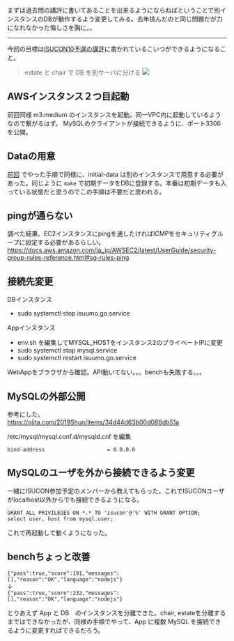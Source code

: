 まずは過去問の講評に書いてあることを出来るようにならねばということで別インスタンスのDBが動作するよう変更してみる。去年挑んだのと同じ問題だが力になれなかった悔しさを胸に。。

---

今回の目標は[ISUCON10予選の講評](https://isucon.net/archives/55025156.html)に書かれているこいつができるようになること。
> estate と chair で DB を別サーバに分ける
![](https://livedoor.blogimg.jp/isucon/imgs/b/6/b6873eb6-s.png)

## AWSインスタンス２つ目起動
前回同様 m3.medium のインスタンスを起動。同一VPC内に起動しているようなので繋がるはず。
MySQLのクライアントが接続できるように、ポート3306を公開。

## Dataの用意
[前回](https://92thunder.dev/posts/da8906ea-42b1-4940-8d53-cc1522645250) でやった手順で同様に、initial-data は別のインスタンスで用意する必要があった。同じように `make` で初期データをDBに登録する。本番は初期データも入っている状態だと思うのでこの手順は不要だと思われる。

## pingが通らない
調べた結果、EC2インスタンスにpingを通したければICMPをセキュリティグループに設定する必要があるらしい。  
https://docs.aws.amazon.com/ja_jp/AWSEC2/latest/UserGuide/security-group-rules-reference.html#sg-rules-ping

## 接続先変更
DBインスタンス
* sudo systemctl stop isuumo.go.service

Appインスタンス
* env.sh を編集してMYSQL_HOSTをインスタンス2のプライベートIPに変更
* sudo systemctl stop mysql.service
* sudo systemctl restart isuumo.go.service

WebAppをブラウザから確認。API動いてない。。。benchも失敗する。。。

## MySQLの外部公開
参考にした。  
 https://qiita.com/2019Shun/items/34d44d63b00d086db51a

/etc/mysql/mysql.conf.d/mysqld.cnf を編集
```
bind-address                    = 0.0.0.0
```

## MySQLのユーザを外から接続できるよう変更
一緒にISUCON参加予定のメンバーから教えてもらった。これでISUCONユーザがlocalhost以外からでも接続できるようになる。
```
GRANT ALL PRIVILEGES ON *.* TO 'isucon'@'%' WITH GRANT OPTION;
select user, host from mysql.user;
```
これで再起動して動くようになった。

## benchちょっと改善
`{"pass":true,"score":191,"messages":[],"reason":"OK","language":"nodejs"}`  
↓  
`{"pass":true,"score":232,"messages":[],"reason":"OK","language":"nodejs"}`

とりあえず App と DB　のインスタンスを分離できた。chair, estateを分離するまではできなかったが、同様の手順でやって、App に複数 MySQL を接続できるように変更すればできるだろう。